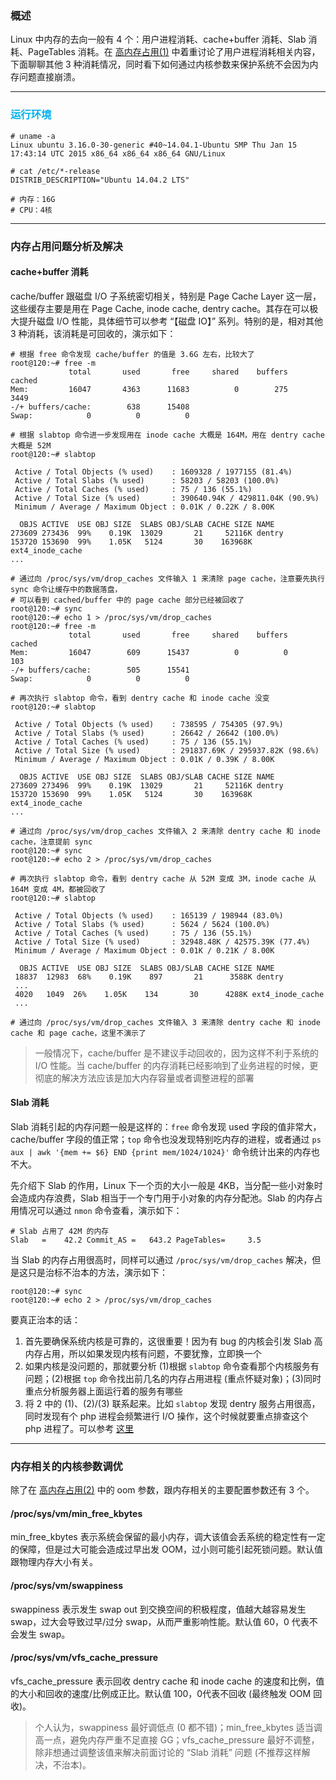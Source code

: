 ### 概述

Linux 中内存的去向一般有 4 个：用户进程消耗、cache+buffer 消耗、Slab 消耗、PageTables 消耗。在 [高内存占用(1)](https://github.com/hsxhr-10/blog/blob/master/Linux/【性能优化】--%20高内存占用(1).md) 中着重讨论了用户进程消耗相关内容，下面聊聊其他 3 种消耗情况，同时看下如何通过内核参数来保护系统不会因为内存问题直接崩溃。

---

### <font color=#00b0f0>运行环境</font>

```
# uname -a
Linux ubuntu 3.16.0-30-generic #40~14.04.1-Ubuntu SMP Thu Jan 15 17:43:14 UTC 2015 x86_64 x86_64 x86_64 GNU/Linux

# cat /etc/*-release
DISTRIB_DESCRIPTION="Ubuntu 14.04.2 LTS"

# 内存：16G
# CPU：4核
```

---

### 内存占用问题分析及解决

#### cache+buffer 消耗

cache/buffer 跟磁盘 I/O 子系统密切相关，特别是 Page Cache Layer 这一层，这些缓存主要是用在 Page Cache, inode cache, dentry cache。其存在可以极大提升磁盘 I/O 性能，具体细节可以参考 “【磁盘 IO】” 系列。特别的是，相对其他 3 种消耗，该消耗是可回收的，演示如下：

```
# 根据 free 命令发现 cache/buffer 的值是 3.6G 左右，比较大了
root@120:~# free -m
             total       used       free     shared    buffers     cached
Mem:         16047       4363      11683          0        275       3449
-/+ buffers/cache:        638      15408
Swap:            0          0          0

# 根据 slabtop 命令进一步发现用在 inode cache 大概是 164M，用在 dentry cache 大概是 52M
root@120:~# slabtop

 Active / Total Objects (% used)    : 1609328 / 1977155 (81.4%)
 Active / Total Slabs (% used)      : 58203 / 58203 (100.0%)
 Active / Total Caches (% used)     : 75 / 136 (55.1%)
 Active / Total Size (% used)       : 390640.94K / 429811.04K (90.9%)
 Minimum / Average / Maximum Object : 0.01K / 0.22K / 8.00K

  OBJS ACTIVE  USE OBJ SIZE  SLABS OBJ/SLAB CACHE SIZE NAME                   
273609 273436  99%    0.19K  13029       21     52116K dentry
153720 153690  99%    1.05K   5124       30    163968K ext4_inode_cache
...

# 通过向 /proc/sys/vm/drop_caches 文件输入 1 来清除 page cache，注意要先执行 sync 命令让缓存中的数据落盘，
# 可以看到 cached/buffer 中的 page cache 部分已经被回收了
root@120:~# sync
root@120:~# echo 1 > /proc/sys/vm/drop_caches
root@120:~# free -m
             total       used       free     shared    buffers     cached
Mem:         16047        609      15437          0          0        103
-/+ buffers/cache:        505      15541
Swap:            0          0          0

# 再次执行 slabtop 命令，看到 dentry cache 和 inode cache 没变
root@120:~# slabtop

 Active / Total Objects (% used)    : 738595 / 754305 (97.9%)
 Active / Total Slabs (% used)      : 26642 / 26642 (100.0%)
 Active / Total Caches (% used)     : 75 / 136 (55.1%)
 Active / Total Size (% used)       : 291837.69K / 295937.82K (98.6%)
 Minimum / Average / Maximum Object : 0.01K / 0.39K / 8.00K

  OBJS ACTIVE  USE OBJ SIZE  SLABS OBJ/SLAB CACHE SIZE NAME                   
273609 273496  99%    0.19K  13029       21     52116K dentry
153720 153690  99%    1.05K   5124       30    163968K ext4_inode_cache
...

# 通过向 /proc/sys/vm/drop_caches 文件输入 2 来清除 dentry cache 和 inode cache，注意提前 sync
root@120:~# sync
root@120:~# echo 2 > /proc/sys/vm/drop_caches

# 再次执行 slabtop 命令，看到 dentry cache 从 52M 变成 3M，inode cache 从 164M 变成 4M，都被回收了
root@120:~# slabtop

 Active / Total Objects (% used)    : 165139 / 198944 (83.0%)
 Active / Total Slabs (% used)      : 5624 / 5624 (100.0%)
 Active / Total Caches (% used)     : 75 / 136 (55.1%)
 Active / Total Size (% used)       : 32948.48K / 42575.39K (77.4%)
 Minimum / Average / Maximum Object : 0.01K / 0.21K / 8.00K

  OBJS ACTIVE  USE OBJ SIZE  SLABS OBJ/SLAB CACHE SIZE NAME                   
 18837  12983  68%    0.19K    897       21      3588K dentry
 ...
 4020   1049  26%    1.05K    134       30      4288K ext4_inode_cache
 ...

# 通过向 /proc/sys/vm/drop_caches 文件输入 3 来清除 dentry cache 和 inode cache 和 page cache，这里不演示了
```

> 一般情况下，cache/buffer 是不建议手动回收的，因为这样不利于系统的 I/O 性能。当 cache/buffer 的内存消耗已经影响到了业务进程的时候，更彻底的解决方法应该是加大内存容量或者调整进程的部署

#### Slab 消耗

Slab 消耗引起的内存问题一般是这样的：`free` 命令发现 used 字段的值非常大，cache/buffer 字段的值正常；`top` 命令也没发现特别吃内存的进程，或者通过 `ps aux | awk '{mem += $6} END {print mem/1024/1024}'` 命令统计出来的内存也不大。

先介绍下 Slab 的作用，Linux 下一个页的大小一般是 4KB，当分配一些小对象时会造成内存浪费，Slab 相当于一个专门用于小对象的内存分配池。Slab 的内存占用情况可以通过 `nmon` 命令查看，演示如下：

```
# Slab 占用了 42M 的内存
Slab   =    42.2 Commit_AS =   643.2 PageTables=     3.5
```

当 Slab 的内存占用很高时，同样可以通过 `/proc/sys/vm/drop_caches` 解决，但是这只是治标不治本的方法，演示如下：

```
root@120:~# sync
root@120:~# echo 2 > /proc/sys/vm/drop_caches
```

要真正治本的话：
1. 首先要确保系统内核是可靠的，这很重要！因为有 bug 的内核会引发 Slab 高内存占用，所以如果发现内核有问题，不要犹豫，立即换一个
2. 如果内核是没问题的，那就要分析 (1)根据 `slabtop` 命令查看那个内核服务有问题；(2)根据 `top` 命令找出前几名的内存占用进程 (重点怀疑对象)；(3)同时重点分析服务器上面运行着的服务有哪些
3. 将 2 中的 (1)、(2)/(3) 联系起来。比如 `slabtop` 发现 dentry 服务占用很高，同时发现有个 php 进程会频繁进行 I/O 操作，这个时候就要重点排查这个 php 进程了。可以参考 [这里](https://serverfault.com/questions/561350/unusually-high-dentry-cache-usage)

---

### 内存相关的内核参数调优

除了在 [高内存占用(2)](https://github.com/hsxhr-10/blog/blob/master/Linux/【性能优化】--%20高内存占用(2).md#配置-oom) 中的 oom 参数，跟内存相关的主要配置参数还有 3 个。

#### /proc/sys/vm/min_free_kbytes

min_free_kbytes 表示系统会保留的最小内存，调大该值会丢系统的稳定性有一定的保障，但是过大可能会造成过早出发 OOM，过小则可能引起死锁问题。默认值跟物理内存大小有关。

#### /proc/sys/vm/swappiness

swappiness 表示发生 swap out 到交换空间的积极程度，值越大越容易发生 swap，过大会导致过早/过分 swap，从而严重影响性能。默认值 60，0 代表不会发生 swap。

#### /proc/sys/vm/vfs_cache_pressure

vfs_cache_pressure 表示回收 dentry cache 和 inode cache 的速度和比例，值的大小和回收的速度/比例成正比。默认值 100，0代表不回收 (最终触发 OOM 回收)。

> 个人认为，swappiness 最好调低点 (0 都不错)；min_free_kbytes 适当调高一点，避免内存严重不足直接 GG；vfs_cache_pressure 最好不调整，除非想通过调整该值来解决前面讨论的 “Slab 消耗” 问题 (不推荐这样解决，不治本)。
